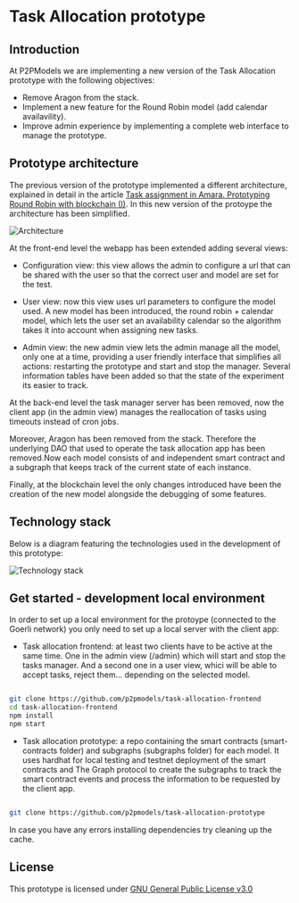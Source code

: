 # **Task Allocation prototype**

## Introduction

At P2PModels we are implementing a new version of the Task Allocation prototype with the following objectives:

- Remove Aragon from the stack.
- Implement a new feature for the Round Robin model (add calendar availavility).
- Improve admin experience by implementing a complete web interface to manage the prototype.

## Prototype architecture

The previous version of the prototype implemented a different architecture, explained in detail in the article [Task assignment in Amara. Prototyping Round Robin with blockchain (I)](https://p2pmodels.eu/task-assignment-in-amara-prototype-round-robin/). In this new version of the protoype the architecture has been simplified.

<img src="/assets/images/architecture.jpg" alt="Architecture">

At the front-end level the webapp has been extended adding several views:

- Configuration view: this view allows the admin to configure a url that can be shared with the user so that the correct user and model are set for the test.

- User view: now this view uses url parameters to configure the model used. A new model has been introduced, the round robin + calendar model, which lets the user set an availability calendar so the algorithm takes it into account when assigning new tasks.

- Admin view: the new admin view lets the admin manage all the model, only one at a time, providing a user friendly interface that simplifies all actions: restarting the prototype and start and stop the manager. Several information tables have been added so that the state of the experiment its easier to track.

At the back-end level the task manager server has been removed, now the client app (in the admin view) manages the reallocation of tasks using timeouts instead of cron jobs.

Moreover, Aragon has been removed from the stack. Therefore the underlying DAO that used to operate the task allocation app has been removed.Now each model consists of and independent smart contract and a subgraph that keeps track of the current state of each instance.

Finally, at the blockchain level the only changes introduced have been the creation of the new model alongside the debugging of some features.

## Technology stack

Below is a diagram featuring the technologies used in the development of this prototype:

<img src="/assets/images/stack.jpg" alt="Technology stack">

## Get started - development local environment

In order to set up a local environment for the protoype (connected to the Goerli network) you only need to set up a local server with the client app:

- Task allocation frontend: at least two clients have to be active at the same time. One in the admin view (/admin) which will start and stop the tasks manager. And a second one in a user view, whici will be able to accept tasks, reject them... depending on the selected model.

```bash

git clone https://github.com/p2pmodels/task-allocation-frontend
cd task-allocation-frontend
npm install
npm start

```

- Task allocation prototype: a repo containing the smart contracts (smart-contracts folder) and subgraphs (subgraphs folder) for each model. It uses hardhat for local testing and testnet deployment of the smart contracts and The Graph protocol to create the subgraphs to track the smart contract events and process the information to be requested by the client app.

```bash

git clone https://github.com/p2pmodels/task-allocation-prototype

```

In case you have any errors installing dependencies try cleaning up the cache.

## License

This prototype is licensed under [GNU General Public License v3.0](https://www.gnu.org/licenses/gpl-3.0.en.html)
